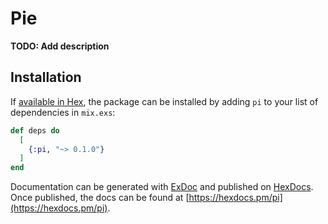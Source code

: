 # Pie

**TODO: Add description**

## Installation

If [available in Hex](https://hex.pm/docs/publish), the package can be installed
by adding `pi` to your list of dependencies in `mix.exs`:

```elixir
def deps do
  [
    {:pi, "~> 0.1.0"}
  ]
end
```

Documentation can be generated with [ExDoc](https://github.com/elixir-lang/ex_doc)
and published on [HexDocs](https://hexdocs.pm). Once published, the docs can
be found at [https://hexdocs.pm/pi](https://hexdocs.pm/pi).

